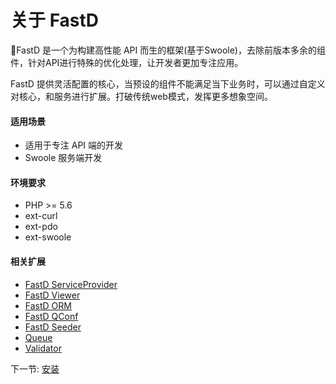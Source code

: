 # 关于 FastD 

:rocket:FastD 是一个为构建高性能 API 而生的框架(基于Swoole)，去除前版本多余的组件，针对API进行特殊的优化处理，让开发者更加专注应用。

FastD 提供灵活配置的核心，当预设的组件不能满足当下业务时，可以通过自定义对核心，和服务进行扩展。打破传统web模式，发挥更多想象空间。

#### 适用场景

* 适用于专注 API 端的开发
* Swoole 服务端开发

#### 环境要求

- PHP >= 5.6
- ext-curl
- ext-pdo
- ext-swoole

#### 相关扩展

* [FastD ServiceProvider](https://github.com/linghit/service-provider)
* [FastD Viewer](https://github.com/JanHuang/viewer)
* [FastD ORM](https://github.com/zqhong/fastd-eloquent)
* [FastD QConf](https://github.com/JanHuang/QConfServiceProvider)
* [FastD Seeder](https://github.com/RunnerLee/fastd-seeder)
* [Queue](https://github.com/RunnerLee/queue)
* [Validator](https://github.com/RunnerLee/validator)

下一节: [安装](zh-cn/introduct/1-2-installing.md)
